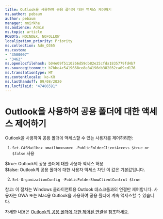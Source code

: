 ```yaml
---
title: Outlook을 사용하여 공용 폴더에 대한 액세스 제어하기
ms.author: pebaum
author: pebaum
manager: mnirkhe
ms.audience: Admin
ms.topic: article
ROBOTS: NOINDEX, NOFOLLOW
localization_priority: Priority
ms.collection: Adm_O365
ms.custom:
- "3500007"
- "3462"
ms.openlocfilehash: b04e09f5110266d59db82e25cfda1835779fd4b7
ms.sourcegitcommit: b7bbe4c5419668ce8e84196db382032ca09cd176
ms.translationtype: HT
ms.contentlocale: ko-KR
ms.lasthandoff: 09/08/2020
ms.locfileid: "47406591"
---
```

# <a name="control-access-to-public-folders-using-outlook"></a>Outlook을 사용하여 공용 폴더에 대한 액세스 제어하기

Outlook을 사용하여 공용 폴더에 액세스할 수 있는 사용자를 제어하려면:

1. `Set-CASMailbox <mailboxname> -PublicFolderClientAccess $true or $false` 사용

$true: Outlook의 공용 폴더에 대한 사용자 액세스 허용  
$false: Outlook의 공용 폴더에 대한 사용자 액세스 차단 이 값은 기본값입니다.  

2. `Set-OrganizationConfig -PublicFolderShowClientControl $true`

참고: 이 절차는 Windows 클라이언트용 Outlook 데스크톱과의 연결만 제어합니다. 사용자는 OWA 또는 Mac용 Outlook을 사용하여 공용 폴더에 계속 액세스할 수 있습니다.

자세한 내용은 [Outlook의 공용 폴더에 대한 제어된 연결](https://aka.ms/controlpf)을 참조하세요.

